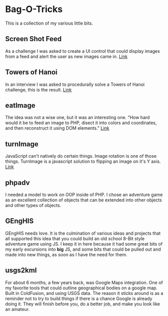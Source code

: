 Bag-O-Tricks
============

This is a collection of my various little bits.

Screen Shot Feed
----------------
As a challenge I was asked to create a UI control that could display images from a feed and alert the user as new images came in.
[Link](http://trulove.cc/Bag-O-Tricks/screenshotfeed/)

Towers of Hanoi
---------------
In an interview I was asked to procedurally solve a Towers of Hanoi challenge, this is the result.
[Link](http://trulove.cc/Bag-O-Tricks/towersofhanoi/towers.php)

eatImage
--------
The idea was not a wise one, but it was an interesting one.
"How hard would it be to feed an image to PHP, disect it into colors and coordinates, and then reconstruct it using DOM elements."
[Link](http://trulove.cc/Bag-O-Tricks/eatImage/eatImageHtml.php)

turnImage
---------
JavaScript can't natively do certain things. Image rotation is one of those things. TurnImage is a javascript solution to flipping an image on it's Y axis.
[Link](http://trulove.cc/Bag-O-Tricks/turnImage/turnImage.php)

phpadv
------
I needed a model to work on OOP inside of PHP.  I chose an adventure game as an excellent collection of objects that can be extended into other objects and other types of objects.

GEngHIS
-------
GEngHIS needs love.  It is the culmination of various ideas and projects that all supported this idea that you could build an old school 8-Bit style adventure game using JS.  I keep it in here because it had some great bits of my early excursions into **big** JS, and some bits that could be pulled out and made into new things, as soon as I have the need for them.

usgs2kml
--------
For about 6 months, a few years back, was Google Maps integration.  One of my favorite tools that could outline geographical bodies on a google map.
Built in ColdFusion, and using USGS data.
The reason it sticks around is as a reminder not to try to build things if there is a chance Google is already doing it.  They will finish before you, do a better job, and make you look like an amateur.